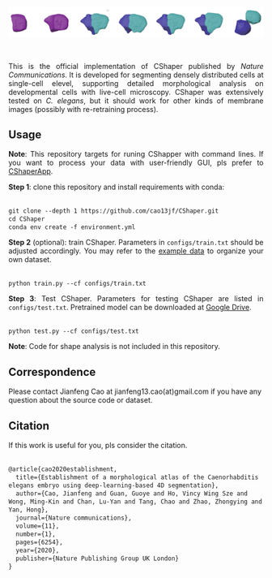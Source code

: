 <p align="center"><img alt="Logo" src="./assets/logo.png"></p>
<br>
<p align="justify">This is the official implementation of CShaper published by <I>Nature Communications</I>. It is developed for segmenting densely distributed cells at single-cell elevel, supporting detailed morphological analysis on developmental cells with live-cell microscopy. CShaper was extensively tested on <i>C. elegans</i>, but it should work for other kinds of membrane images (possibly with re-retraining process).</p>

<h2>Usage</h2>
<p align="justify"><b>Note</b>: This repository targets for runing CShapper with command lines. If you want to process your data with user-friendly GUI, pls prefer to <a href="https://github.com/cao13jf/CShaperApp" target="_blank">CShaperApp</a>.</p>

<p align="justify"><b>Step 1</b>: clone this repository and install requirements with conda:</p>
<pre><code class="language-bash">
git clone --depth 1 https://github.com/cao13jf/CShaper.git
cd CShaper
conda env create -f environment.yml
</code></pre>

<p align="justify"><b>Step 2</b> (optional): train CShaper. Parameters in <code>configs/train.txt</code> should be adjusted accordingly. You may refer to the <a href=""https://portland-my.sharepoint.com/:f:/g/personal/jfcao3-c_my_cityu_edu_hk/Eue4QUFfU1lJpjfakesY6ssBURzkI4H3iK57fgPsO4ZyrA?e=i9mOKp target="_blank">example data</a> to organize your own dataset.</p>
<pre><code class="language-bash">
python train.py --cf configs/train.txt
</code></pre>

<p align="justify"><b>Step 3</b>: Test CShaper. Parameters for testing CShaper are listed in <code>configs/test.txt</code>. Pretrained model can be downloaded at <a href="https://drive.google.com/drive/folders/1qJ9vJZaXENqiw0x9SGDuFiXTgmkfovVd?usp=drive_link" target="_blank">Google Drive</a>.</p>
<pre><code class="language-bash">
python test.py --cf configs/test.txt
</code></pre>

<p align="justify"><b>Note</b>: Code for shape analysis is not included in this repository.</p>

<h2>Correspondence</h2>
<p>Please contact Jianfeng Cao at jianfeng13.cao(at)gmail.com if you have any question about the source code or dataset.</p>

<h2>Citation</h2>
<p align="justify">If this work is useful for you, pls consider the citation.</p>
<pre><code>
@article{cao2020establishment,
  title={Establishment of a morphological atlas of the Caenorhabditis elegans embryo using deep-learning-based 4D segmentation},
  author={Cao, Jianfeng and Guan, Guoye and Ho, Vincy Wing Sze and Wong, Ming-Kin and Chan, Lu-Yan and Tang, Chao and Zhao, Zhongying and Yan, Hong},
  journal={Nature communications},
  volume={11},
  number={1},
  pages={6254},
  year={2020},
  publisher={Nature Publishing Group UK London}
}
</code></pre>
